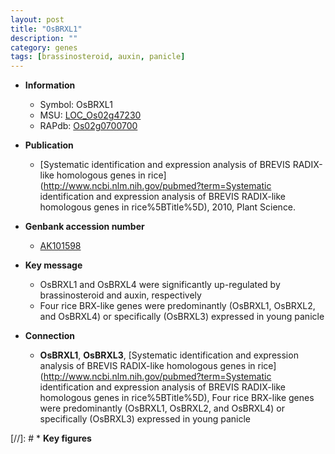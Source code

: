 ```yaml
---
layout: post
title: "OsBRXL1"
description: ""
category: genes
tags: [brassinosteroid, auxin, panicle]
---
```


* **Information**  
    + Symbol: OsBRXL1  
    + MSU: [LOC_Os02g47230](http://rice.plantbiology.msu.edu/cgi-bin/ORF_infopage.cgi?orf=LOC_Os02g47230)  
    + RAPdb: [Os02g0700700](http://rapdb.dna.affrc.go.jp/viewer/gbrowse_details/irgsp1?name=Os02g0700700)  

* **Publication**  
    + [Systematic identification and expression analysis of BREVIS RADIX-like homologous genes in rice](http://www.ncbi.nlm.nih.gov/pubmed?term=Systematic identification and expression analysis of BREVIS RADIX-like homologous genes in rice%5BTitle%5D), 2010, Plant Science.

* **Genbank accession number**  
    + [AK101598](http://www.ncbi.nlm.nih.gov/nuccore/AK101598)

* **Key message**  
    + OsBRXL1 and OsBRXL4 were significantly up-regulated by brassinosteroid and auxin, respectively
    + Four rice BRX-like genes were predominantly (OsBRXL1, OsBRXL2, and OsBRXL4) or specifically (OsBRXL3) expressed in young panicle

* **Connection**  
    + __OsBRXL1__, __OsBRXL3__, [Systematic identification and expression analysis of BREVIS RADIX-like homologous genes in rice](http://www.ncbi.nlm.nih.gov/pubmed?term=Systematic identification and expression analysis of BREVIS RADIX-like homologous genes in rice%5BTitle%5D), Four rice BRX-like genes were predominantly (OsBRXL1, OsBRXL2, and OsBRXL4) or specifically (OsBRXL3) expressed in young panicle

[//]: # * **Key figures**  


